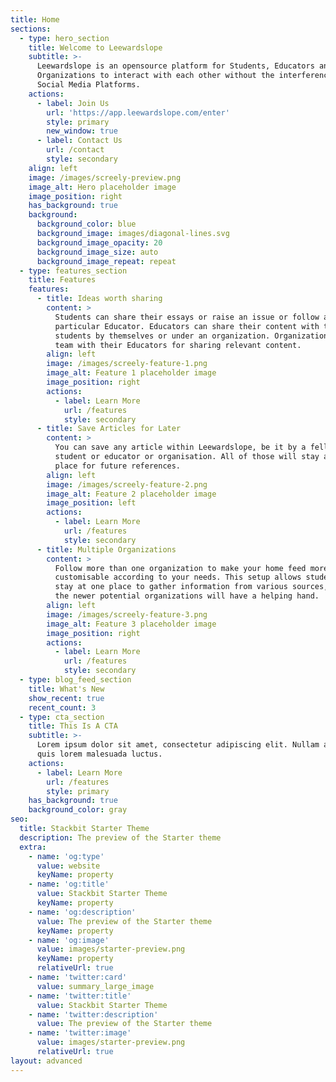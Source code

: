 ```yaml
---
title: Home
sections:
  - type: hero_section
    title: Welcome to Leewardslope
    subtitle: >-
      Leewardslope is an opensource platform for Students, Educators and
      Organizations to interact with each other without the interference of
      Social Media Platforms.
    actions:
      - label: Join Us
        url: 'https://app.leewardslope.com/enter'
        style: primary
        new_window: true
      - label: Contact Us
        url: /contact
        style: secondary
    align: left
    image: /images/screely-preview.png
    image_alt: Hero placeholder image
    image_position: right
    has_background: true
    background:
      background_color: blue
      background_image: images/diagonal-lines.svg
      background_image_opacity: 20
      background_image_size: auto
      background_image_repeat: repeat
  - type: features_section
    title: Features
    features:
      - title: Ideas worth sharing
        content: >
          Students can share their essays or raise an issue or follow a
          particular Educator. Educators can share their content with their
          students by themselves or under an organization. Organizations can
          team with their Educators for sharing relevant content.
        align: left
        image: /images/screely-feature-1.png
        image_alt: Feature 1 placeholder image
        image_position: right
        actions:
          - label: Learn More
            url: /features
            style: secondary
      - title: Save Articles for Later
        content: >
          You can save any article within Leewardslope, be it by a fellow
          student or educator or organisation. All of those will stay at one
          place for future references.
        align: left
        image: /images/screely-feature-2.png
        image_alt: Feature 2 placeholder image
        image_position: left
        actions:
          - label: Learn More
            url: /features
            style: secondary
      - title: Multiple Organizations
        content: >
          Follow more than one organization to make your home feed more
          customisable according to your needs. This setup allows students to
          stay at one place to gather information from various sources, while
          the newer potential organizations will have a helping hand.
        align: left
        image: /images/screely-feature-3.png
        image_alt: Feature 3 placeholder image
        image_position: right
        actions:
          - label: Learn More
            url: /features
            style: secondary
  - type: blog_feed_section
    title: What's New
    show_recent: true
    recent_count: 3
  - type: cta_section
    title: This Is A CTA
    subtitle: >-
      Lorem ipsum dolor sit amet, consectetur adipiscing elit. Nullam a metus
      quis lorem malesuada luctus.
    actions:
      - label: Learn More
        url: /features
        style: primary
    has_background: true
    background_color: gray
seo:
  title: Stackbit Starter Theme
  description: The preview of the Starter theme
  extra:
    - name: 'og:type'
      value: website
      keyName: property
    - name: 'og:title'
      value: Stackbit Starter Theme
      keyName: property
    - name: 'og:description'
      value: The preview of the Starter theme
      keyName: property
    - name: 'og:image'
      value: images/starter-preview.png
      keyName: property
      relativeUrl: true
    - name: 'twitter:card'
      value: summary_large_image
    - name: 'twitter:title'
      value: Stackbit Starter Theme
    - name: 'twitter:description'
      value: The preview of the Starter theme
    - name: 'twitter:image'
      value: images/starter-preview.png
      relativeUrl: true
layout: advanced
---
```

